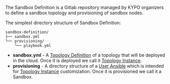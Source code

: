 The Sandbox Definition is a Gitlab repository managed by KYPO organizers to define a sandbox topology and provisioning of sandbox nodes.

The simplest directory structure of Sandbox Definition:

```
sandbox-definition/
├── sandbox.yml
└── provisioning/
    └── playbook.yml
```

* **sandbox.yml** - A [Topology Definition](/sandboxes/sandbox-topology/topology-definition) of a topology that will be deployed in the cloud. Once it is deployed we call it [Topology Instance](/sandboxes/sandbox-topology/topology-instance).
* **provisioning** - A directory structure of a [User Ansible](/sandboxes/user-ansible) which is intended for [Topology Instance](/sandboxes/sandbox-topology/topology-instance) customization. Once it is provisioned we call it a Sandbox.
